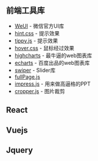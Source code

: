 
## 前端工具库
- [WeUI](https://github.com/Tencent/weui) - 微信官方UI库
- [hint.css](https://github.com/chinchang/hint.css) - 提示效果
- [tippy.js](https://atomiks.github.io/tippyjs/) - 提示效果
- [hover.css](http://ianlunn.github.io/Hover/) - 鼠标经过效果
- [highcharts](https://www.hcharts.cn) - 最牛逼的web图表库
- [echarts](http://echarts.baidu.com/index.html) - 百度出品的web图表库
- [swiper](http://www.swiper.com.cn) - Slider库
- [fullPage.js](https://alvarotrigo.com/fullPage/)
- [impress.js](https://github.com/impress/impress.js) - 用来做高逼格的PPT
- [cropper.js](http://fengyuanchen.github.io/cropper/) - 图片裁剪


## React


## Vuejs


## Jquery




